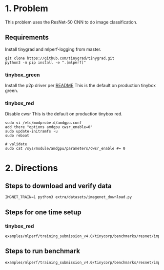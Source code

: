 # 1. Problem

This problem uses the ResNet-50 CNN to do image classification.

## Requirements

Install tinygrad and mlperf-logging from master.
```
git clone https://github.com/tinygrad/tinygrad.git
python3 -m pip install -e ".[mlperf]"
```

### tinybox_green
Install the p2p driver per [README](https://github.com/tinygrad/open-gpu-kernel-modules/blob/550.54.15-p2p/README.md)
This is the default on production tinybox green.

### tinybox_red
Disable cwsr
This is the default on production tinybox red.
```
sudo vi /etc/modprobe.d/amdgpu.conf
add there "options amdgpu cwsr_enable=0"
sudo update-initramfs -u
sudo reboot

# validate
sudo cat /sys/module/amdgpu/parameters/cwsr_enable #= 0
```

# 2. Directions

## Steps to download and verify data

```
IMGNET_TRAIN=1 python3 extra/datasets/imagenet_download.py
```

## Steps for one time setup

### tinybox_red
```
examples/mlperf/training_submission_v4.0/tinycorp/benchmarks/resnet/implementations/tinybox_red/setup.sh
```

## Steps to run benchmark
```
examples/mlperf/training_submission_v4.0/tinycorp/benchmarks/resnet/implementations/tinybox_red/run_and_time.sh
```